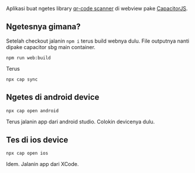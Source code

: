 Aplikasi buat ngetes library [qr-code scanner](https://blog.minhazav.dev/research/html5-qrcode.html) di webview pake [CapacitorJS](https://capacitorjs.com/).

## Ngetesnya gimana?

Setelah checkout jalanin `npm i` terus build webnya dulu. File outputnya nanti dipake capacitor sbg main container.

```
npm run web:build
```

Terus

```
npx cap sync
```

## Ngetes di android device

```
npx cap open android
```

Terus jalanin app dari android studio. Colokin devicenya dulu.

## Tes di ios device

```
npx cap open ios
```

Idem. Jalanin app dari XCode. 
